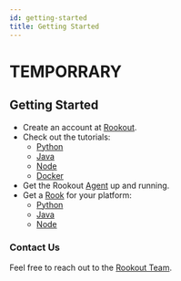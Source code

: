 ```yaml
---
id: getting-started
title: Getting Started
---
```


# TEMPORRARY
## Getting Started

- Create an account at [Rookout](https://app.rookout.com).
- Check out the tutorials:
    - [Python](tutorials-python.md)
    - [Java](tutorials-java.md)
    - [Node](tutorials-node.md)
    - [Docker](tutorials-docker.md)
- Get the Rookout [Agent](agent.md) up and running.
- Get a [Rook](rooks-index.md) for your platform:
    - [Python](rooks-python.md)
    - [Java](rooks-java.md)
    - [Node](rooks-node.md)

### Contact Us
Feel free to reach out to the [Rookout Team](emailto:docs@rookout.com).
